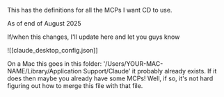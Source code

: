This has the definitions for all the MCPs I want CD to use.

As of end of August 2025

If/when this changes, I'll update here and let you guys know

![[claude_desktop_config.json]]

On a Mac this goes in this folder: '/Users/YOUR-MAC-NAME/Library/Application Support/Claude'
it probably already exists. If it does then maybe you already have some MCPs! Well, if so, it's not hard figuring out how to merge this file with that file.
